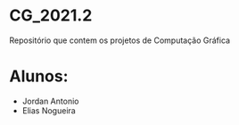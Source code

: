 # CG_2021.2
Repositório que contem os projetos de Computação Gráfica

# Alunos:
- Jordan Antonio
- Elias Nogueira
